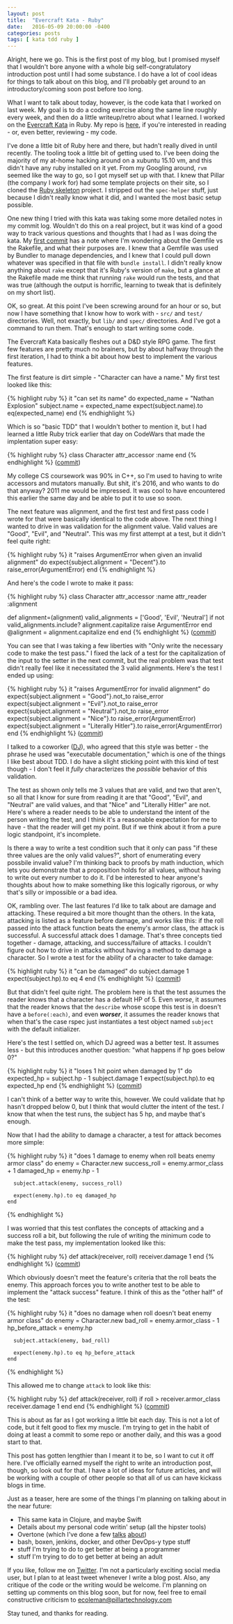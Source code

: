 ```yaml
---
layout: post
title:  "Evercraft Kata - Ruby"
date:   2016-05-09 20:00:00 -0400
categories: posts 
tags: [ kata tdd ruby ]
---
```


Alright, here we go. This is the first post of my blog, but I promised myself
that I wouldn't bore anyone with a whole big self-congratulatory introduction
post until I had some substance. I do have a lot of cool ideas for things to
talk about on this blog, and I'll probably get around to an introductory/coming
soon post before too long.

What I want to talk about today, however, is the code kata that I worked on last
week. My goal is to do a coding exercise along the same line roughly every week,
and then do a little writeup/retro about what I learned. I worked on the
[Evercraft Kata](https://github.com/PuttingTheDnDInTDD/EverCraft-Kata) in Ruby.
My repo is [here](https://github.com/epiccoleman/evercraft-ruby/commits/master),
if you're interested in reading - or, even better, reviewing - my code. 

I've done a little bit of Ruby here and there, but hadn't really dived
in until recently. The tooling took a little bit of getting used to. I've been
doing the majority of my at-home hacking around on a xubuntu 15.10 vm, and this
didn't have any ruby installed on it yet. From my Googling around, `rvm` seemed
like the way to go, so I got myself set up with that. I knew that Pillar (the
company I work for) had some template projects on their site, so I cloned the
[Ruby skeleton](https://github.com/PillarTechnology/ruby-skeleton) project. I
stripped out the `spec-helper` stuff, just because I didn't really know what it
did, and I wanted the most basic setup possible. 

One new thing I tried with this kata was taking some more detailed notes in my
commit log. Wouldn't do this on a real project, but it was kind of a good way to
track various questions and thoughts that I had as I was doing the kata. My
[first
commit](https://github.com/epiccoleman/evercraft-ruby/commit/436a3efb4a3bb71bf45c3f1a02bb13634aa2e1b3)
has a note where I'm wondering about the Gemfile vs the Rakefile, and what their
purposes are. I knew that a Gemfile was used by Bundler to manage dependencies,
and I knew that I could pull down whatever was specified in that file with
`bundle install`. I didn't really know anything about `rake` except that it's
Ruby's version of `make`, but a glance at the Rakefile made me think that
running `rake` would run the tests, and that was true (although the output is
horrific, learning to tweak that is definitely on my short list).

OK, so great. At this point I've been screwing around for an hour or so, but now
I have something that I know how to work with - `src/` and `test/` directories.
Well, not exactly, but `lib/` and `spec/` directories. And I've got a command to
run them. That's enough to start writing some code.

The Evercraft Kata basically fleshes out a D&D style RPG game. The first few
features are pretty much no brainers, but by about halfway through the first
iteration, I had to think a bit about how best to implement the various
features.

The first feature is dirt simple - "Character can have a name." My first test
looked like this: 

{% highlight ruby %}
  it "can set its name" do
    expected_name = "Nathan Explosion"
    subject.name = expected_name 
    expect(subject.name).to eq(expected_name)
  end
{% endhighlight %}

Which is so "basic TDD" that I wouldn't bother to mention it, but I had learned
a little Ruby trick earlier that day on CodeWars that made the implentation 
super easy:

{% highlight ruby %}
class Character
  attr_accessor :name
end
{% endhighlight %}
([commit](https://github.com/epiccoleman/evercraft-ruby/commit/e338088d03c7b88bd613aa505ede51aac5836cb0))

My college CS coursework was 90% in C++, so I'm used to having to write
accessors and mutators manually. But shit, it's 2016, and who wants to do that
anyway? 2011 me would be impressed. It was cool to have encountered this earlier
the same day and be able to put it to use so soon.

The next feature was alignment, and the first test and first pass code I wrote
for that were basically identical to the code above. The next thing I wanted to
drive in was validation for the alignment value. Valid values are "Good",
"Evil", and "Neutral". This was my first attempt at a test, but it didn't feel
quite right: 
 
{% highlight ruby %}
  it "raises ArgumentError when given an invalid alignment" do
    expect{subject.alignment = "Decent"}.to raise_error(ArgumentError)
  end
{% endhighlight %}

And here's the code I wrote to make it pass: 

{% highlight ruby %}
class Character
  attr_accessor :name
  attr_reader :alignment

  def alignment=(alignment) 
    valid_alignments = ['Good', 'Evil', 'Neutral']
    if not valid_alignments.include? alignment.capitalize
      raise ArgumentError
    end
    @alignment = alignment.capitalize
  end
end
{% endhighlight %}
([commit](https://github.com/epiccoleman/evercraft-ruby/commit/cc123322f55cf2f254d556c2647fc8d9aef87205))

You can see that I was taking a few liberties with "Only write the necessary
code to make the test pass." I fixed the lack of a test for the capitalization
of the input to the setter in the next commit, but the real problem was that test didn't really feel
like it necessitated the 3 valid alignments. Here's the test I ended up using: 

{% highlight ruby %}
  it "raises ArgumentError for invalid alignment" do
    expect{subject.alignment = "Good"}.not_to raise_error
    expect{subject.alignment = "Evil"}.not_to raise_error
    expect{subject.alignment = "Neutral"}.not_to raise_error
    expect{subject.alignment = "Nice"}.to raise_error(ArgumentError)
    expect{subject.alignment = "Literally Hitler"}.to raise_error(ArgumentError)
  end
{% endhighlight %}
([commit](https://github.com/epiccoleman/evercraft-ruby/commit/89d0d8f2ed61995490fcc4c3a8a1a230c7be68fe))

I talked to a coworker ([DJ](https://twitter.com/ddaugher)), who agreed that this
style was better - the phrase he used was "executable documentation," which is
one of the things I like best about TDD. I do have a slight sticking point with
this kind of test though - I don't feel it _fully_ characterizes the _possible_
behavior of this validation. 

The test as shown only tells me 3 values that are valid, and two that aren't, so all that I know for sure from reading it are that
"Good", "Evil", and "Neutral" are valid values, and that "Nice" and "Literally
Hitler" are not. Here's where a reader needs to be able to understand the intent
of the person writing the test, and I think it's a reasonable expectation for me
to have - that the reader will get my point. But if we think about it from a pure
logic standpoint, it's incomplete. 

Is there a way to write a test condition such
that it only can pass "if these three values are the only valid values?", short
of enumerating every possbile invalid value? I'm thinking
back to proofs by math induction, which lets you demonstrate that a proposition holds for all values, without 
having to write out every number to do it. I'd be interested to hear anyone's
thoughts about how to make something like this logically rigorous, or why that's
silly or impossible or a bad idea. 

OK, rambling over. The last features I'd like to talk about are damage and attacking. These
required a bit more thought than the others. In the kata, attacking is listed as
a feature before damage, and works like this: if the roll passed into the attack
function beats the enemy's armor class, the attack is successful. A successful attack does 1 damage. That's three
concepts tied together - damage, attacking, and success/failure of attacks. I couldn't figure out how to drive in attacks
without having a method to damage a character. So I wrote a test for the ability
of a character to take damage:

{% highlight ruby %}
  it "can be damaged" do 
    subject.damage 1
    expect(subject.hp).to eq 4 
  end
{% endhighlight %}
([commit](https://github.com/epiccoleman/evercraft-ruby/blob/6fc3c83c5c4d25adfbf3657eb2bb64dcdcfeb7d3/spec/character_spec.rb))

But that didn't feel quite right. The problem here is that the test assumes the
reader knows that a character has a default HP of 5. Even _worse_, it assumes
that the reader knows that the `describe` whose scope this test is in doesn't
have a `before(:each)`, and even _**worser**_, it assumes the reader knows that
when that's the case rspec just instantiates a test object named `subject` with
the default initializer. 

Here's the test I settled on, which DJ agreed was a better test. It assumes
less - but this introduces another question: "what happens if hp goes below 0?"

{% highlight ruby %}
  it "loses 1 hit point when damaged by 1" do 
    expected_hp = subject.hp - 1 
    subject.damage 1
    expect(subject.hp).to eq expected_hp 
  end 
{% endhighlight %}
([commit](https://github.com/epiccoleman/evercraft-ruby/blob/89d0d8f2ed61995490fcc4c3a8a1a230c7be68fe/spec/character_spec.rb))

I can't think of a better way to write this, however. We could validate that hp
hasn't dropped below 0, but I think that would clutter the intent of the test.
_I_ know that when the test runs, the subject has 5 hp, and maybe that's enough. 

Now that I had the ability to damage a character, a test for attack becomes more
simple:

{% highlight ruby %}
it "does 1 damage to enemy when roll beats enemy armor class" do
      enemy = Character.new
      success_roll = enemy.armor_class + 1
      damaged_hp = enemy.hp - 1 

      subject.attack(enemy, success_roll)
      
      expect(enemy.hp).to eq damaged_hp 
    end
{% endhighlight %}

I was worried that this test conflates the concepts of attacking and a success
roll a bit, but following the rule of writing the minimum code to make the
test pass, my implementation looked like this: 

{% highlight ruby %}
 def attack(receiver, roll)
    receiver.damage 1
  end
{% endhighlight %}
([commit](https://github.com/epiccoleman/evercraft-ruby/commit/fece034c2f4b088e3becc77f37d8e924f7278ca1))

Which obviously doesn't meet the feature's criteria that the roll beats the
enemy. This approach forces you to write another test to be able to implement
the "attack success" feature. I think of this as the "other half" of the test:

{% highlight ruby %}
    it "does no damage when roll doesn't beat enemy armor class" do 
      enemy = Character.new 
      bad_roll = enemy.armor_class - 1 
      hp_before_attack = enemy.hp

      subject.attack(enemy, bad_roll)

      expect(enemy.hp).to eq hp_before_attack
    end
{% endhighlight %}

This allowed me to change `attack` to look like this: 
 
{% highlight ruby %}
  def attack(receiver, roll)
    if roll > receiver.armor_class
      receiver.damage 1
    end
  end
{% endhighlight %}
([commit](https://github.com/epiccoleman/evercraft-ruby/blob/c3cf74eb09e0ac20771bb29c1e31a92a0701b12e/lib/character.rb))

This is about as far as I got working a little bit each day. This is not a
lot of code, but it felt good to flex my muscle. I'm trying to get in the habit
of doing at least a commit to some repo or another daily, and this was a good
start to that. 

This post has gotten lengthier than I meant it to be, so I want to cut it off
here. I've officially earned myself the right to write an introduction post, though, so
look out for that. I have a lot of ideas for future articles, and will be working
with a couple of other people so that all of us can have kickass blogs in time.

Just as a teaser, here are some of the things I'm planning on talking about in
the near future:

* This same kata in Clojure, and maybe Swift
* Details about my personal code writin' setup (all the hipster tools)
* Overtone (which I've done a few
  [talks](https://github.com/epiccoleman/pillarcon-overtone-lightning-talk)
[about](https://github.com/epiccoleman/overtone-columbus-clojure))
* bash, boxen, jenkins, docker, and other DevOps-y type stuff 
* stuff I'm trying to do to get better at being a programmer
* stuff I'm trying to do to get better at being an adult

If you like, follow me on
[Twitter](https://twitter.com/EpicColeman). I'm not a particularly exciting
social media user, but I plan to at least tweet whenever I write a blog post. 
Also, any critique of the code or the writing would be welcome. I'm planning on setting 
up comments on this blog soon, but for now, feel free to email constructive criticism
to [ecoleman@pillartechnology.com](mailto:ecoleman@pillartechnology.com)

Stay tuned, and thanks for reading.
